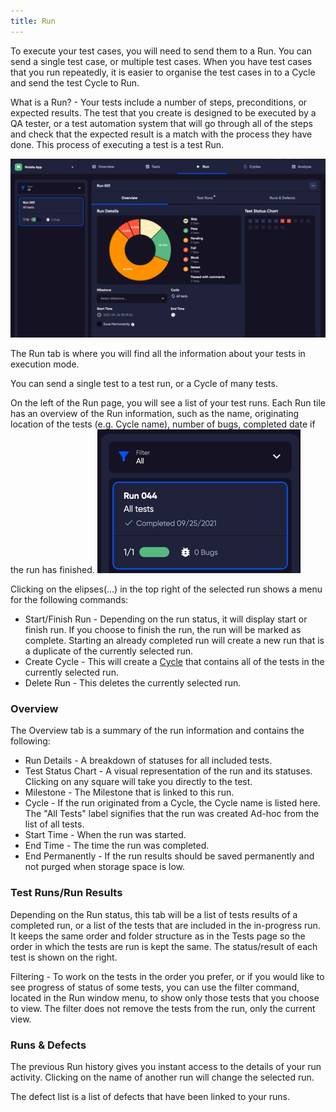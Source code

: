 ```yaml
---
title: Run
---
```

To execute your test cases, you will need to send them to a Run. You can send a single test case, or multiple test cases. When you have test cases that you run repeatedly, it is easier to organise the test cases in to a Cycle and send the test Cycle to Run. 


What is a Run? - Your tests include a number of steps, preconditions, or expected results. The test that you create is designed to be executed by a QA tester, or a test automation system that will go through all of the steps and check that the expected result is a match with the process they have done. This process of executing a test is a test Run.

![img_21.png](img_21.png)

The Run tab is where you will find all the information about your tests in execution mode. 

You can send a single test to a test run, or a Cycle of many tests. 

On the left of the Run page, you will see a list of your test runs. Each Run tile has an overview of the Run information, such as the name, originating location of the tests (e.g. Cycle name), number of bugs, completed date if the run has finished.
![img_20.png](img_20.png)

Clicking on the elipses(...) in the top right of the selected run shows a menu for the following commands:
 - Start/Finish Run - Depending on the run status, it will display start or finish run. If you choose to finish the run, the run will be marked as complete. Starting an already completed run will create a new run that is a duplicate of the currently selected run.
 - Create Cycle - This will create a [Cycle](Cycles) that contains all of the tests in the currently selected run. 
 - Delete Run - This deletes the currently selected run. 


###  Overview
The Overview tab is a summary of the run information and contains the following:
 - Run Details - A breakdown of statuses for all included tests.
 - Test Status Chart - A visual representation of the run and its statuses. Clicking on any square will take you directly to the test.
 - Milestone - The Milestone that is linked to this run.
 - Cycle - If the run originated from a Cycle, the Cycle name is listed here. The "All Tests" label signifies that the run was created Ad-hoc from the list of all tests.
 - Start Time - When the run was started.
 - End Time - The time the run was completed.
 - End Permanently - If the run results should be saved permanently and not purged when storage space is low.

###  Test Runs/Run Results
Depending on the Run status, this tab will be a list of tests results of a completed run, or a list of the tests that are included in the in-progress run. It keeps the same order and folder structure as in the Tests page so the order in which the tests are run is kept the same.
The status/result of each test is shown on the right. 

Filtering - To work on the tests in the order you prefer, or if you would like to see progress of status of some tests, you can use the filter command, located in the Run window menu, to show only those tests that you choose to view. The filter does not remove the tests from the run, only the current view.


###  Runs & Defects

The previous Run history gives you instant access to the details of your run activity. Clicking on the name of another run will change the selected run.

The defect list is a list of defects that have been linked to your runs.

